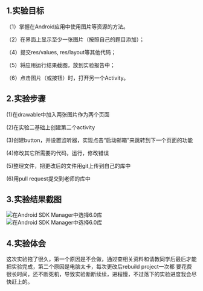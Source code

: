 
## 1.实验目标

（1）掌握在Android应用中使用图片等资源的方法。
  
（2）在界面上显示至少一张图片（按照自己的题目添加）；
    
（4）提交res/values, res/layout等其他代码；
  
（5）将应用运行结果截图，放到实验报告中；
  
（6）点击图片（或按钮）时，打开另一个Activity。
  
## 2.实验步骤
  
(1)在drawable中加入两张图片作为两个页面
  
(2)在实验二基础上创建第二个activity
  
(3)创建button，并设置监听器，实现点击“启动邮箱”来跳转到下一个页面的功能
  
(4)修改其它所需要的代码，运行，修改错误
  
(5)整理文件，把更改后的文件用git上传到自己的库中
  
(6)用pull request提交到老师的库中

## 3.实验结果截图
  
![在Android SDK Manager中选择6.0库](https://github.com/Qiuxiaocong/Qiuxiaocong/blob/master/Com1614080901114/jietu1.jpg "配置教育网下载代理")
![在Android SDK Manager中选择6.0库](https://github.com/Qiuxiaocong/Qiuxiaocong/blob/master/Com1614080901114/jietu2.png "配置教育网下载代理")
  
## 4.实验体会
   这次实验拖了很久，第一个原因是不会做，通过查相关资料和请教同学后最后才能把实验完成，第二个原因是电脑太卡，每次更改后rebuild project一次都
要花费很长时间，还不断死机，导致实验断断续续，进程慢，不过落下的实验进度我会尽快赶上的。
